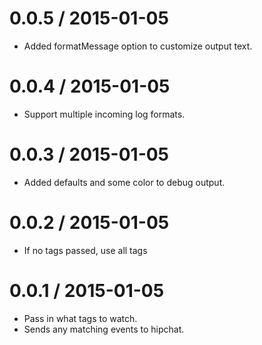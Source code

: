 
0.0.5 / 2015-01-05
==================

  * Added formatMessage option to customize output text.

0.0.4 / 2015-01-05
==================

  * Support multiple incoming log formats.

0.0.3 / 2015-01-05
==================

  * Added defaults and some color to debug output.

0.0.2 / 2015-01-05
==================

  * If no tags passed, use all tags

0.0.1 / 2015-01-05
==================

  * Pass in what tags to watch.
  * Sends any matching events to hipchat.
